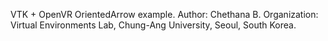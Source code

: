 VTK + OpenVR OrientedArrow example.
 Author: Chethana B.
 Organization: Virtual Environments Lab, Chung-Ang University, Seoul, South Korea. 

